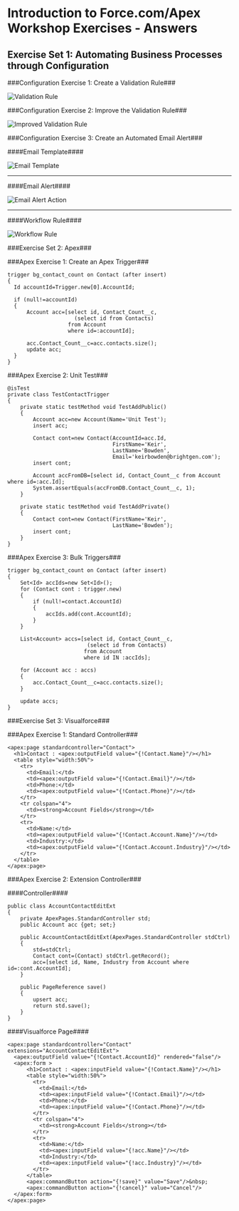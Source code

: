 Introduction to Force.com/Apex Workshop Exercises - Answers
===================================================================

## Exercise Set 1: Automating Business Processes through Configuration ##

###Configuration Exercise 1: Create a Validation Rule###
  
![Validation Rule](https://lh3.googleusercontent.com/-qmop3FyDdhs/VGtbPmoKEEI/AAAAAAAABAs/lzC9YbGLmHI/w576-h628-no/Screen%2BShot%2B2014-11-18%2Bat%2B14.43.21.png)
  
###Configuration Exercise 2: Improve the Validation Rule###
  
![Improved Validation Rule](https://lh3.googleusercontent.com/-vEBVOvdMW80/VGtdvHaNTDI/AAAAAAAABBc/7F4TEmwfAuk/w577-h628-no/Screen%2BShot%2B2014-11-18%2Bat%2B14.54.05.png)

###Configuration Exercise 3: Create an Automated Email Alert###

####Email Template####

![Email Template](https://lh5.googleusercontent.com/-GRk-qMTb1yQ/VGthaaZbhUI/AAAAAAAABBs/AV9FPWkeruQ/w689-h478-no/Screen%2BShot%2B2014-11-18%2Bat%2B15.09.02.png)

***

####Email Alert####

![Email Alert Action](https://lh5.googleusercontent.com/-UIWsyWlVu2M/VGtheRY1aEI/AAAAAAAABCA/grsJE7q9_ac/w698-h229-no/Screen%2BShot%2B2014-11-18%2Bat%2B15.09.37.png)

***

####Workflow Rule####

![Workflow Rule](https://lh3.googleusercontent.com/-IzLi3jA9Tus/VGtheQkYXzI/AAAAAAAABCE/0TxXFmJIbmI/w673-h199-no/Screen%2BShot%2B2014-11-18%2Bat%2B15.09.53.png)

###Exercise Set 2: Apex###

###Apex Exercise 1: Create an Apex Trigger###

    trigger bg_contact_count on Contact (after insert) 
    {
      Id accountId=Trigger.new[0].AccountId;
    
      if (null!=accountId)
      {
          Account acc=[select id, Contact_Count__c,
                         (select id from Contacts) 
                       from Account 
                       where id=:accountId];
                       
          acc.Contact_Count__c=acc.contacts.size();
          update acc;
      }
    }

###Apex Exercise 2: Unit Test###

    @isTest
    private class TestContactTrigger
    {
        private static testMethod void TestAddPublic()
        {
            Account acc=new Account(Name='Unit Test');
            insert acc;
        
            Contact cont=new Contact(AccountId=acc.Id,
                                     FirstName='Keir',
                                     LastName='Bowden',
                                     Email='keirbowden@brightgen.com');
            insert cont;
        
            Account accFromDB=[select id, Contact_Count__c from Account where id=:acc.Id];
            System.assertEquals(accFromDB.Contact_Count__c, 1);
        }

        private static testMethod void TestAddPrivate()
        {
            Contact cont=new Contact(FirstName='Keir',
                                     LastName='Bowden');
            insert cont;
        }
    }
    
###Apex Exercise 3: Bulk Triggers###

    trigger bg_contact_count on Contact (after insert) 
    {
        Set<Id> accIds=new Set<Id>();
        for (Contact cont : trigger.new)
        {
            if (null!=contact.AccountId)
            {
                accIds.add(cont.AccountId);
            }
        }
    
        List<Account> accs=[select id, Contact_Count__c,
                             (select id from Contacts) 
                            from Account 
                            where id IN :accIds];

        for (Account acc : accs)
        {                     
            acc.Contact_Count__c=acc.contacts.size();
        }
    
        update accs;
    }

###Exercise Set 3: Visualforce###

###Apex Exercise 1: Standard Controller###

    <apex:page standardcontroller="Contact">
      <h1>Contact : <apex:outputField value="{!Contact.Name}"/></h1>
      <table style="width:50%">
        <tr>
          <td>Email:</td>
          <td><apex:outputField value="{!Contact.Email}"/></td>
          <td>Phone:</td>
          <td><apex:outputField value="{!Contact.Phone}"/></td>
        </tr>
        <tr colspan="4">
          <td><strong>Account Fields</strong></td>
        </tr>
        <tr>
          <td>Name:</td>
          <td><apex:outputField value="{!Contact.Account.Name}"/></td>
          <td>Industry:</td>
          <td><apex:outputField value="{!Contact.Account.Industry}"/></td>
        </tr>
      </table>
    </apex:page>
    
###Apex Exercise 2: Extension Controller###

####Controller####

    public class AccountContactEditExt
    {
        private ApexPages.StandardController std;
        public Account acc {get; set;}
    
        public AccountContactEditExt(ApexPages.StandardController stdCtrl)
        {
            std=stdCtrl;
            Contact cont=(Contact) stdCtrl.getRecord();
            acc=[select id, Name, Industry from Account where id=:cont.AccountId];
        }
    
        public PageReference save()
        {
            upsert acc;
            return std.save();
        }
    }

####Visualforce Page####
  
    <apex:page standardcontroller="Contact" extensions="AccountContactEditExt">
      <apex:outputField value="{!Contact.AccountId}" rendered="false"/>
      <apex:form >
          <h1>Contact : <apex:inputField value="{!Contact.Name}"/></h1>
          <table style="width:50%">
            <tr>
              <td>Email:</td>
              <td><apex:inputField value="{!Contact.Email}"/></td>
              <td>Phone:</td>
              <td><apex:inputField value="{!Contact.Phone}"/></td>
            </tr>
            <tr colspan="4">
              <td><strong>Account Fields</strong></td>
            </tr>
            <tr>
              <td>Name:</td>
              <td><apex:inputField value="{!acc.Name}"/></td>
              <td>Industry:</td>
              <td><apex:inputField value="{!acc.Industry}"/></td>
            </tr>
          </table>
          <apex:commandButton action="{!save}" value="Save"/>&nbsp;
          <apex:commandButton action="{!cancel}" value="Cancel"/>
      </apex:form>
    </apex:page>
    
